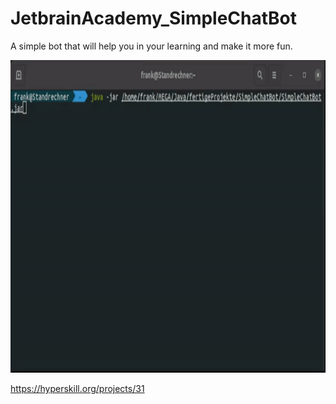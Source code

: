 # JetbrainAcademy_SimpleChatBot  
A simple bot that will help you in your learning and make it more fun.   

<img src="https://github.com/FOswald86/JetbrainAcademy_SimpleChatBot/blob/main/SimpleChatBot.gif" width="800" height="500" />  

https://hyperskill.org/projects/31  
